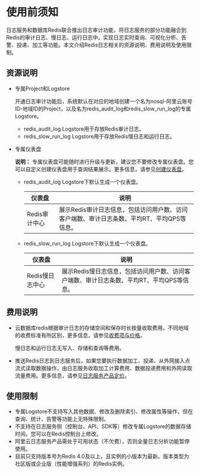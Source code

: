 # 使用前须知

日志服务和数据库Redis联合推出日志审计功能，将日志服务的部分功能融合到Redis的审计日志、慢日志、运行日志中，实现日志实时查询、可视化分析、告警、投递、加工等功能。本文介绍Redis日志相关的资源说明、费用说明及使用限制。

## 资源说明

-   专属Project和Logstore

    开通日志审计功能后，系统默认在对应的地域创建一个名为nosql-阿里云账号ID-地域ID的Project，以及名为redis\_audit\_log和redis\_slow\_run\_log的专属Logstore。

    -   redis\_audit\_log Logstore用于存放Redis审计日志。
    -   redis\_slow\_run\_log Logstore用于存放Redis慢日志和运行日志。
-   专属仪表盘

    **说明：** 专属仪表盘可能随时进行升级与更新，建议您不要修改专属仪表盘。您可以自定义创建仪表盘用于查询结果展示。更多信息，请参见[创建仪表盘](/intl.zh-CN/可视化与告警/仪表盘/创建仪表盘.md)。

    -   redis\_audit\_log Logstore下默认生成一个仪表盘。

        |仪表盘|说明|
        |---|--|
        |Redis审计中心|展示Redis审计日志信息，包括访问用户数、访问客户端数、审计日志条数、平均RT、平均QPS等信息。|

    -   redis\_slow\_run\_log Logstore下默认生成一个仪表盘。

        |仪表盘|说明|
        |---|--|
        |Redis慢日志中心|展示Redis慢日志信息，包括访问用户数、访问客户端数、审计日志条数、平均RT、平均QPS等信息。|


## 费用说明

-   云数据库redis根据审计日志的存储空间和保存时长按量收取费用，不同地域的收费标准有所区别，更多信息，请参见[收费项与价格](/intl.zh-CN/产品定价/收费项与价格.md)。

    慢日志和运行日志无写入、存储和查询等费用。

-   推送Redis日志到日志服务后，如果您要执行数据加工、投递、从外网接入点流式读取数据操作，由日志服务收取加工计算费用、数据投递费用和外网读取流量费用。更多信息，请参见[日志服务产品定价](https://www.alibabacloud.com/product/log-service/pricing?spm=a3c0i.139163.9288850920.1.7690637avzyiqo)。

## 使用限制

-   专属Logstore不支持写入其他数据、修改及删除索引、修改属性等操作，但在查询、统计、告警等功能上无特殊限制。
-   不支持在日志服务侧（控制台、API、SDK等）修改专属Logstore的数据存储时间。您可以在Redis控制台上修改。
-   阿里云日志服务产品需处于可用状态（不欠费），否则全量日志分析功能暂停使用。
-   目前只支持版本号为Redis 4.0及以上，且实例的小版本为最新。版本类型为社区版或企业版（性能增强系列）的Redis实例。

